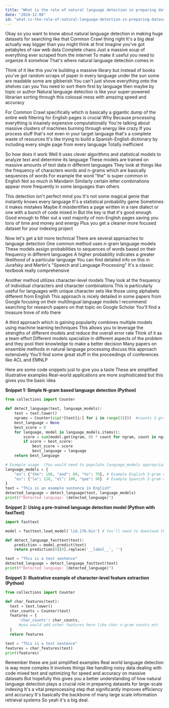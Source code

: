 ```yaml
---
title: "What is the role of natural language detection in preparing datasets for large-scale indexing, such as filtering English pages from Common Crawl?"
date: "2024-12-08"
id: "what-is-the-role-of-natural-language-detection-in-preparing-datasets-for-large-scale-indexing-such-as-filtering-english-pages-from-common-crawl"
---
```


Okay so you want to know about natural language detection in making huge datasets for searching like that Common Crawl thing right  It's a big deal actually way bigger than you might think at first  Imagine you've got petabytes of raw web data  Complete chaos  Just a massive soup of everything ever scraped from the internet  To make it useful you need to organize it somehow  That's where natural language detection comes in

Think of it like this you're building a massive library but instead of books you've got random scraps of paper in every language under the sun some are readable some are gibberish  You can't just shove everything onto the shelves can you  You need to sort them first by language then maybe by topic or author  Natural language detection is like your super-powered librarian sorting through this colossal mess with amazing speed and accuracy

For Common Crawl specifically which is basically a gigantic dump of the entire web  filtering for English pages is crucial  Why  Because processing everything is insanely expensive computationally  You're talking about massive clusters of machines burning through energy like crazy  If you process stuff that's not even in your target language that's a complete waste of resources  It's like trying to build a Spanish-English dictionary by including every single page from every language  Totally inefficient

So how does it work  Well it uses clever algorithms and statistical models to analyze text and determine its language  These models are trained on massive amounts of text data in different languages  They look at things like the frequency of characters words and n-grams which are basically sequences of words  For example the word "the" is super common in English  Not so much in Mandarin  Similarly certain letter combinations appear more frequently in some languages than others

This detection isn't perfect mind you It's not some magical genie that instantly knows every language  It's a statistical probability game  Sometimes it makes mistakes  Maybe it misidentifies a page written in a rare dialect or one with a bunch of code mixed in  But the key is that it's good enough  Good enough to filter out a vast majority of non-English pages saving you tons of time and money and energy  Plus you get a cleaner more focused dataset for your indexing project

Now let's get a bit more technical  There are several approaches to language detection  One common method uses n-gram language models  These models assign probabilities to sequences of words based on their frequency in different languages  A higher probability indicates a greater likelihood of a particular language  You can find detailed info on this in Jurafsky and Martin's "Speech and Language Processing"  It's a classic textbook really comprehensive

Another method utilizes character-level models  They look at the frequency of individual characters and character combinations  This is particularly useful for languages with unique character sets like those using alphabets different from English  This approach is nicely detailed in some papers from Google focusing on their multilingual language models  I recommend searching for research papers on that topic on Google Scholar  You'll find a treasure trove of info there

A third approach which is gaining popularity combines multiple models using machine learning techniques  This allows you to leverage the strengths of different models and reduce the overall error rate  Think of it as a team effort  Different models specialize in different aspects of the problem and they pool their knowledge to make a better decision  Many papers on ensemble methods in natural language processing discuss this approach extensively  You'll find some great stuff in the proceedings of conferences like ACL and EMNLP


Here are some code snippets just to give you a taste  These are simplified illustrative examples  Real-world applications are more sophisticated but this gives you the basic idea


**Snippet 1:  Simple N-gram based language detection (Python)**

```python
from collections import Counter

def detect_language(text, language_models):
    text = text.lower()
    ngrams = Counter(zip(*[text[i:] for i in range(3)]))  #counts 3-grams
    best_language = None
    best_score = 0
    for language, model in language_models.items():
        score = sum(model.get(ngram, 0) * count for ngram, count in ngrams.items())
        if score > best_score:
            best_score = score
            best_language = language
    return best_language

# Example usage  (You would need to populate language_models appropriately)
language_models = {
    "en": {"the": 100, "and": 80, "to": 70}, # Example English 3-gram counts
    "es": {"la": 120, "el": 100, "que": 90}  # Example Spanish 3-gram counts
}
text = "This is an example sentence in English"
detected_language = detect_language(text, language_models)
print(f"Detected language: {detected_language}")

```

**Snippet 2: Using a pre-trained language detection model (Python with fastText)**

```python
import fasttext

model = fasttext.load_model('lid.176.bin') # You'll need to download this model

def detect_language_fasttext(text):
    prediction = model.predict(text)
    return prediction[0][0].replace('__label__', '')

text = "This is a test sentence"
detected_language = detect_language_fasttext(text)
print(f"Detected language: {detected_language}")
```

**Snippet 3:  Illustrative example of character-level feature extraction (Python)**


```python
from collections import Counter

def char_features(text):
  text = text.lower()
  char_counts = Counter(text)
  features = {
      'char_counts': char_counts,
      #you would add other features here like char n-gram counts etc
  }
  return features

text = "This is a test sentence"
features = char_features(text)
print(features)
```

Remember these are just simplified examples  Real world language detection is way more complex  It involves things like handling noisy data dealing with code mixed text and optimizing for speed and accuracy on massive datasets  But hopefully this gives you a better understanding of how natural language detection plays a crucial role in preparing datasets for large-scale indexing  It's a vital preprocessing step that significantly improves efficiency and accuracy  It's basically the backbone of many large scale information retrieval systems  So yeah it's a big deal.
